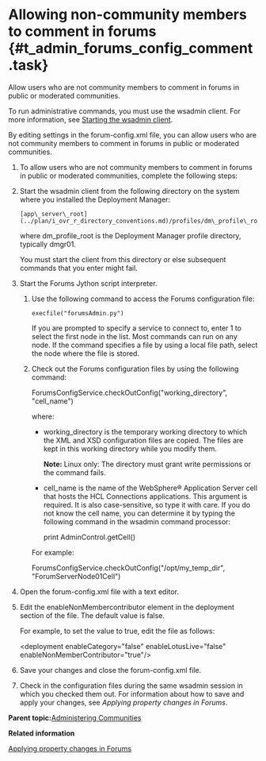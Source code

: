 # Allowing non-community members to comment in forums {#t_admin_forums_config_comment .task}

Allow users who are not community members to comment in forums in public or moderated communities.

To run administrative commands, you must use the wsadmin client. For more information, see [Starting the wsadmin client](t_admin_wsadmin_starting.md).

By editing settings in the forum-config.xml file, you can allow users who are not community members to comment in forums in public or moderated communities.

1.  To allow users who are not community members to comment in forums in public or moderated communities, complete the following steps:
2.  Start the wsadmin client from the following directory on the system where you installed the Deployment Manager:

    ```
    [app\_server\_root](../plan/i_ovr_r_directory_conventions.md)/profiles/dm\_profile\_root/bin
    ```

    where dm\_profile\_root is the Deployment Manager profile directory, typically dmgr01.

    You must start the client from this directory or else subsequent commands that you enter might fail.

3.  Start the Forums Jython script interpreter.

    1.  Use the following command to access the Forums configuration file:

        ```
        execfile("forumsAdmin.py")
        ```

        If you are prompted to specify a service to connect to, enter 1 to select the first node in the list. Most commands can run on any node. If the command specifies a file by using a local file path, select the node where the file is stored.

    2.  Check out the Forums configuration files by using the following command:

        ForumsConfigService.checkOutConfig\("working\_directory", "cell\_name"\)

        where:

        -   working\_directory is the temporary working directory to which the XML and XSD configuration files are copied. The files are kept in this working directory while you modify them.

            **Note:** Linux only: The directory must grant write permissions or the command fails.

        -   cell\_name is the name of the WebSphere® Application Server cell that hosts the HCL Connections applications. This argument is required. It is also case-sensitive, so type it with care. If you do not know the cell name, you can determine it by typing the following command in the wsadmin command processor:

            print AdminControl.getCell\(\)

        For example:

        ForumsConfigService.checkOutConfig\("/opt/my\_temp\_dir", "ForumServerNode01Cell"\)

4.  Open the forum-config.xml file with a text editor.

5.  Edit the enableNonMembercontributor element in the deployment section of the file. The default value is false.

    For example, to set the value to true, edit the file as follows:

    <deployment enableCategory="false" enableLotusLive="false" enableNonMemberContributor="true"/\>

6.  Save your changes and close the forum-config.xml file.

7.  Check in the configuration files during the same wsadmin session in which you checked them out. For information about how to save and apply your changes, see *Applying property changes in Forums*.


**Parent topic:**[Administering Communities](../admin/c_admin_communities_intro.md)

**Related information**  


[Applying property changes in Forums](../admin/t_admin_forums_save_changes.md)

